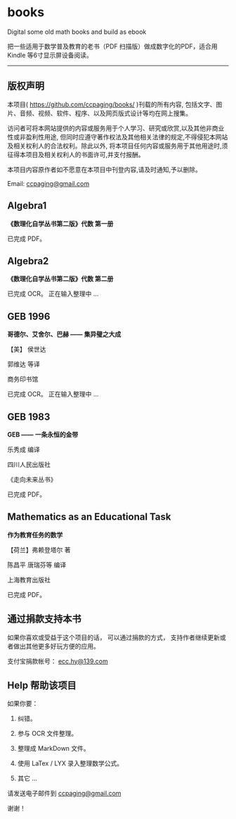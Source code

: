 books
=====

Digital some old math books and build as ebook

把一些适用于数学普及教育的老书（PDF 扫描版）做成数字化的PDF，适合用 Kindle 等6寸显示屏设备阅读。

----

版权声明
----

本项目( <https://github.com/ccpaging/books/> )刊载的所有内容,
包括文字、图片、音频、视频、软件、程序、以及网页版式设计等均在网上搜集。

访问者可将本网站提供的内容或服务用于个人学习、研究或欣赏,以及其他非商业性或非盈利性用途,
但同时应遵守著作权法及其他相关法律的规定,不得侵犯本网站及相关权利人的合法权利。除此以外,
将本项目任何内容或服务用于其他用途时,须征得本项目及相关权利人的书面许可,并支付报酬。

本项目内容原作者如不愿意在本项目中刊登内容,请及时通知,予以删除。

Email: <ccpaging@gmail.com>

Algebra1
----
**《数理化自学丛书第二版》代数 第一册**

已完成 PDF。

Algebra2
----
**《数理化自学丛书第二版》代数 第二册**

已完成 OCR。
正在输入整理中 ...

GEB 1996
----

**哥德尔、艾舍尔、巴赫 —— 集异璧之大成**

【美】 侯世达

郭维达 等译

商务印书馆

已完成 OCR。
正在输入整理中 ...

GEB 1983
----

**GEB —— 一条永恒的金带**

乐秀成 编译

四川人民出版社

《走向未来丛书》

已完成 PDF。

Mathematics as an Educational Task
----
**作为教育任务的数学**

【荷兰】弗赖登塔尔 著

陈昌平 唐瑞芬等 编译

上海教育出版社

已完成 PDF。

通过捐款支持本书
----

如果你喜欢或受益于这个项目的话， 可以通过捐款的方式， 支持作者继续更新或者做出其他更多好玩方便的应用。

支付宝捐款帐号： ecc.hy@139.com

Help 帮助该项目
----

如果你要：

1. 纠错。

2. 参与 OCR 文件整理。

3. 整理成 MarkDown 文件。

4. 使用 LaTex / LYX 录入整理数学公式。

5. 其它 ...  

请发送电子邮件到 <ccpaging@gmail.com>

谢谢！
